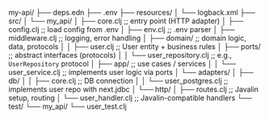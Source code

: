 

my-api/
├── deps.edn
├── .env
├── resources/
│   └── logback.xml
├── src/
│   └── my_api/
│       ├── core.clj                  ;; entry point (HTTP adapter)
│       ├── config.clj                ;; load config from .env
│       ├── env.clj                   ;; .env parser
│       ├── middleware.clj            ;; logging, error handling
│       ├── domain/                   ;; domain logic, data, protocols
│       │   ├── user.clj              ;; User entity + business rules
│       ├── ports/                    ;; abstract interfaces (protocols)
│       │   └── user_repository.clj   ;; e.g., `UserRepository` protocol
│       ├── app/                      ;; use cases / services
│       │   └── user_service.clj      ;; implements user logic via ports
│       └── adapters/
│           ├── db/
│           │   ├── core.clj          ;; DB connection
│           │   └── user_postgres.clj ;; implements user repo with next.jdbc
│           └── http/
│               ├── routes.clj       ;; Javalin setup, routing
│               └── user_handler.clj ;; Javalin-compatible handlers
└── test/
└── my_api/
└── user_test.clj
